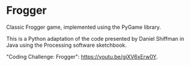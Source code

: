 # Frogger
Classic Frogger game, implemented using the PyGame library.

This is a Python adaptation of the code presented by Daniel Shiffman in Java using the Processing software sketchbook.

"Coding Challenge: Frogger": https://youtu.be/giXV6xErw0Y.
